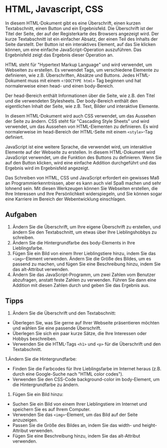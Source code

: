 # HTML, Javascript, CSS
In diesem HTML-Dokument gibt es eine Überschrift, einen kurzen Textabschnitt, einen Button und ein Ergebnisfeld. Die Überschrift ist der Titel der Seite, der auf der Registerkarte des Browsers angezeigt wird. Der kurze Textabschnitt ist ein einfacher Absatz, der einen Teil des Inhalts der Seite darstellt. Der Button ist ein interaktives Element, auf das Sie klicken können, um eine einfache JavaScript-Operation auszuführen. Das Ergebnisfeld zeigt das Ergebnis dieser Operation an.

HTML steht für "Hypertext Markup Language" und wird verwendet, um Webseiten zu erstellen. Es verwendet Tags, um verschiedene Elemente zu definieren, wie z.B. Überschriften, Absätze und Buttons. Jedes HTML-Dokument muss mit einem `<!DOCTYPE html>` Tag beginnen und hat normalerweise einen head- und einen body-Bereich.

Der head-Bereich enthält Informationen über die Seite, wie z.B. den Titel und die verwendeten Stylesheets. Der body-Bereich enthält den eigentlichen Inhalt der Seite, wie z.B. Text, Bilder und interaktive Elemente.

In diesem HTML-Dokument wird auch CSS verwendet, um das Aussehen der Seite zu ändern. CSS steht für "Cascading Style Sheets" und wird verwendet, um das Aussehen von HTML-Elementen zu definieren. Es wird normalerweise im head-Bereich der HTML-Seite mit einem `<style>`-Tag definiert.

JavaScript ist eine weitere Sprache, die verwendet wird, um interaktive Elemente auf der Webseite zu erstellen. In diesem HTML-Dokument wird JavaScript verwendet, um die Funktion des Buttons zu definieren. Wenn Sie auf den Button klicken, wird eine einfache Addition durchgeführt und das Ergebnis wird im Ergebnisfeld angezeigt.

Das Schreiben von HTML, CSS und JavaScript erfordert ein gewisses Maß an Programmierkenntnissen, aber es kann auch viel Spaß machen und sehr lohnend sein. Mit diesen Werkzeugen können Sie Webseiten erstellen, die Ihre Interessen und Ihre Persönlichkeit widerspiegeln, und Sie können sogar eine Karriere im Bereich der Webentwicklung einschlagen.

## Aufgaben
1. Ändern Sie die Überschrift, um Ihre eigene Überschrift zu erstellen, und ändern Sie den Textabschnitt, um etwas über Ihre Lieblingshobbys zu schreiben.
1. Ändern Sie die Hintergrundfarbe des body-Elements in Ihre Lieblingsfarbe.
1. Fügen Sie ein Bild von einem Ihrer Lieblingstiere hinzu, indem Sie das `<img>`-Element verwenden. Ändern Sie die Größe des Bildes, um es passend zu machen, und fügen Sie eine Beschreibung hinzu, indem Sie das alt-Attribut verwenden.
1. Ändern Sie das JavaScript-Programm, um zwei Zahlen vom Benutzer abzufragen, anstatt feste Zahlen zu verwenden. Führen Sie dann eine Addition mit diesen Zahlen durch und geben Sie das Ergebnis aus.

## Tipps
1. Ändern Sie die Überschrift und den Textabschnitt:
  - Überlegen Sie, was Sie gerne auf Ihrer Webseite präsentieren möchten und wählen Sie eine passende Überschrift.
  - Überlegen Sie sich ein paar kurze Sätze, die Ihre Interessen oder Hobbys beschreiben.
  - Verwenden Sie die HTML-Tags `<h1>` und `<p>` für die Überschrift und den Textabschnitt.

1.Ändern Sie die Hintergrundfarbe:
  - Finden Sie die Farbcodes für Ihre Lieblingsfarbe im Internet heraus (z.B. durch eine Google-Suche nach "HTML color codes").
  - Verwenden Sie den CSS-Code background-color im body-Element, um die Hintergrundfarbe zu ändern.

1. Fügen Sie ein Bild hinzu:
  - Suchen Sie ein Bild von einem Ihrer Lieblingstiere im Internet und speichern Sie es auf Ihrem Computer.
  - Verwenden Sie das `<img>`-Element, um das Bild auf der Seite anzuzeigen.
  - Passen Sie die Größe des Bildes an, indem Sie das width- und height-Attribut verwenden.
  - Fügen Sie eine Beschreibung hinzu, indem Sie das alt-Attribut verwenden.